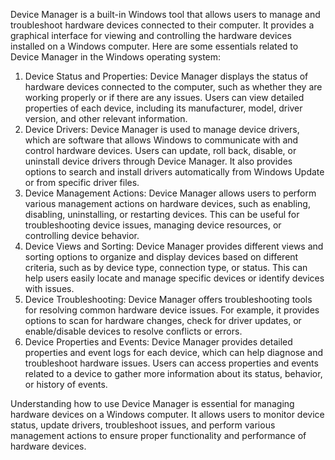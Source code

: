 Device Manager is a built-in Windows tool that allows users to manage and troubleshoot hardware devices connected to their computer. It provides a graphical interface for viewing and controlling the hardware devices installed on a Windows computer. Here are some essentials related to Device Manager in the Windows operating system:

1. Device Status and Properties: Device Manager displays the status of hardware devices connected to the computer, such as whether they are working properly or if there are any issues. Users can view detailed properties of each device, including its manufacturer, model, driver version, and other relevant information.
2. Device Drivers: Device Manager is used to manage device drivers, which are software that allows Windows to communicate with and control hardware devices. Users can update, roll back, disable, or uninstall device drivers through Device Manager. It also provides options to search and install drivers automatically from Windows Update or from specific driver files.
3. Device Management Actions: Device Manager allows users to perform various management actions on hardware devices, such as enabling, disabling, uninstalling, or restarting devices. This can be useful for troubleshooting device issues, managing device resources, or controlling device behavior.
4. Device Views and Sorting: Device Manager provides different views and sorting options to organize and display devices based on different criteria, such as by device type, connection type, or status. This can help users easily locate and manage specific devices or identify devices with issues.
5. Device Troubleshooting: Device Manager offers troubleshooting tools for resolving common hardware device issues. For example, it provides options to scan for hardware changes, check for driver updates, or enable/disable devices to resolve conflicts or errors.
6. Device Properties and Events: Device Manager provides detailed properties and event logs for each device, which can help diagnose and troubleshoot hardware issues. Users can access properties and events related to a device to gather more information about its status, behavior, or history of events.

Understanding how to use Device Manager is essential for managing hardware devices on a Windows computer. It allows users to monitor device status, update drivers, troubleshoot issues, and perform various management actions to ensure proper functionality and performance of hardware devices.